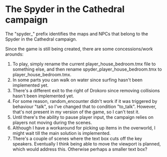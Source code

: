 # The Spyder in the Cathedral campaign 

The "spyder_" prefix identifies the maps and NPCs that belong to the Spyder in the Cathedral campaign.

Since the game is still being created, there are some concessions/work arounds: 

1. To play, simply rename the current player_house_bedroom.tmx file to something else, and then rename spyder_player_house_bedroom.tmx to player_house_bedroom.tmx.
2. In some parts you can walk on water since surfing hasn't been implemented yet. 
3. There's a different exit to the right of Drokoro since removing collisions hasn't been implemented yet. 
4. For some reason, random_encounter didn't work if it was triggered by behaviour "talk", so I've changed that to condition "to_talk". However, that's not present in my version of the game, so I can't test it.
5. Until there's the ability to pause player input, the campaign relies on players not moving during the scenes. 
6. Although I have a workaround for picking up items in the overworld, I might wait till the main solution is implemented. 
7. There's a couple of scenes where the text box cuts off the key speakers. Eventually I think being able to move the viewport is planned, which would address this. Otherwise perhaps a smaller text box?